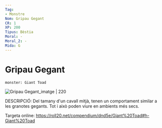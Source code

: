 ```yaml
---
Tag:
- Monstre
Nom: Gripau Gegant
CR: 1
XP: 200
Tipus: Bèstia
Moral: -
Moral_2: -
Mida: G
---
```

# Gripau Gegant

```statblock
monster: Giant Toad
```

![Gripau Gegant_imatge | 220](https://i.pinimg.com/564x/be/70/62/be70625de833a32e45f68a5f1f08b5ab.jpg)

DESCRIPCIÓ: 
Del tamany d'un cavall mitjà, tenen un comportament similar a les granotes gegants. Tot i això poden viure en ambients més secs.


Targeta online: https://roll20.net/compendium/dnd5e/Giant%20Toad#h-Giant%20Toad

